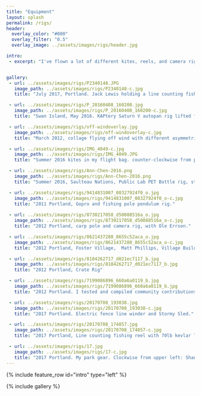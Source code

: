 ```yaml
---
title: "Equipment"
layout: splash
permalink: /rigs/
header:
  overlay_color: "#000"
  overlay_filter: "0.5"
  overlay_image: ../assets/images/rigs/header.jpg

intro: 
 - excerpt: "I've flown a lot of different kites, reels, and camera rigs. My favorite aerial photography setup right now is my Stormy Sled kite, line-counting fishing reel with 30lb kevlar line, the KAPtery Jerk Pan camera rig, and either a small Mobius action cam or a Canon S100 with CHDK, depending on the wind."


gallery:
 - url: ../assets/images/rigs/P2340148.JPG
   image_path: ../assets/images/rigs/P2340148-c.jpg
   title: "July 2017, Portland. Jack Lewis holding a line counting fishing rod, flying a KAPtery Jerkpan camera rig on an Eclipse Kite."

 - url: ../assets/images/rigs/P_20160408_160200.jpg
   image_path: ../assets/images/rigs/P_20160408_160200-c.jpg
   title: "Swan Island, May 2016. KAPtery Saturn V autopan rig lifted from a Dazzle Delta. This flight took the header image for this gallery."

 - url: ../assets/images/rigs/off-windoverlay.jpg
   image_path: ../assets/images/rigs/off-windoverlay-c.jpg
   title: "March 2012, collage flying off wind with different asymmetrical tails on a Dazzle Delta, including a Fuzzy Tail.  Portland west side waterfront, Steel Bridge in the background."

 - url: ../assets/images/rigs/IMG_4049-c.jpg
   image_path: ../assets/images/rigs/IMG_4049.JPG
   title: "Summer 2016 kites in my flight bag. counter-clockwise from purple and black Gomberg Dopero, 6’ Levitation Light, 9’ Dazzle Delta, 9’ Dan Leigh Delta tyvek and bamboo, baseball gloves and rubber gloves, Various Shanti Kites Halo winders. Emma Kites stainless steel winder, KAPtery Aerobee Rig, Ranon rubber band rig, KAPtery Saturn V autopan, Public Lab PET bottle rig, Ranon rubber band rig, another Ranon Rubber band Rig, Aeropod, Kite Man oufit,  5.5’ Blimpworks urethane sphere, Public Lab Balloon Mapping Kit, TALA Kite Anemometer replicas. Stormy Sleds, 9’ Levitation light, In the Breeze 7.5 parafoil with modified tail.  Photo from Public Lab Mapping Pole by Ranon Prichard."

 - url: ../assets/images/rigs/Ann-Chen-2016.png
   image_path: ../assets/images/rigs/Ann-Chen-2016.png
   title: "Summer 2016, Saulteau Nations, Public Lab PET Bottle rig, still from a video by Ann Chen."

 - url: ../assets/images/rigs/9414831007_08327924f0_o.jpg
   image_path: ../assets/images/rigs/9414831007_08327924f0_o-c.jpg
   title: "2011 Portland, Gopro and fishing pole pendulum rig."
   
 - url: ../assets/images/rigs/8730217058_d50088516a_o.jpg
   image_path: ../assets/images/rigs/8730217058_d50088516a_o-c.jpg
   title: "2012 Portland, carp pole and camera rig, with Ole Errson."

 - url: ../assets/images/rigs/8621437280_8655c52aca_o.jpg
   image_path: ../assets/images/rigs/8621437280_8655c52aca_o-c.jpg
   title: "2012 Portland, Foster Village,  Matt Phillips, Village Building Convergence, mapping with a homemade bamboo pole."

 - url: ../assets/images/rigs/8184262717_d021ec7117_b.jpg
   image_path: ../assets/images/rigs/8184262717_d021ec7117_b.jpg
   title: "2012 Portland, Crate Rig"

 - url: ../assets/images/rigs/7199086896_660a6a0119_b.jpg
   image_path: ../assets/images/rigs/7199086896_660a6a0119_b.jpg
   title: "2012 Portland. I tested and compiled community contributions to Grassroots Mapping into Public Lab Balloon Mapping Kit, release 1.0."

 - url: ../assets/images/rigs/20170708_193038.jpg
   image_path: ../assets/images/rigs/20170708_193038-c.jpg
   title: "2017 Portland. Electric fence line winder and Stormy Sled."

 - url: ../assets/images/rigs/20170708_174857.jpg
   image_path: ../assets/images/rigs/20170708_174857-c.jpg
   title: "2017 Portland, Line counting fishing reel with 70lb kevlar line. Glove is a baseball glove.  This is my favorite winder setup for small kites."

 - url: ../assets/images/rigs/17.jpg
   image_path: ../assets/images/rigs/17-c.jpg
   title: "2017 Portland. My park gear. Clockwise from upper left: Shanti Kites halo winder, DIY flat winder (my design), baseball gloves, swiss army knife, Eclipse Sled kites in a mailing tube, wind up weather radio, transit compass, lighting detector, bluetooth wind meter."
---
```

{% include feature_row id="intro" type="left" %}

{% include gallery %}


